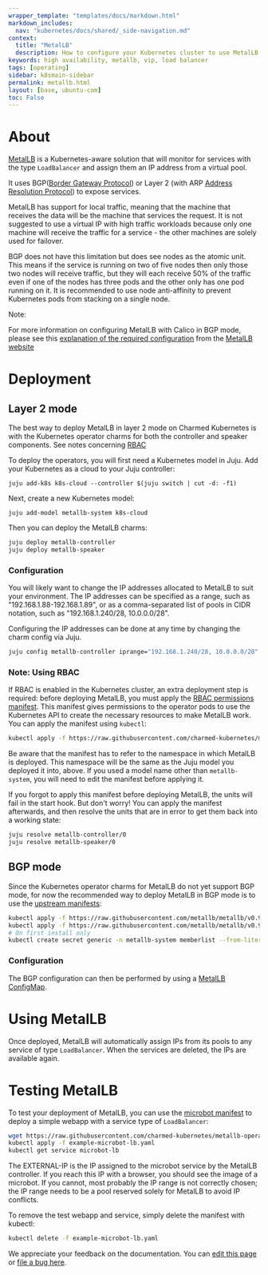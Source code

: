 ```yaml
---
wrapper_template: "templates/docs/markdown.html"
markdown_includes:
  nav: "kubernetes/docs/shared/_side-navigation.md"
context:
  title: "MetalLB"
  description: How to configure your Kubernetes cluster to use MetalLB.
keywords: high availability, metallb, vip, load balancer
tags: [operating]
sidebar: k8smain-sidebar
permalink: metallb.html
layout: [base, ubuntu-com]
toc: False
---
```


# About

[MetalLB][metallb] is a Kubernetes-aware solution that will monitor for services with
the type `LoadBalancer` and assign them an IP address from a virtual pool.

It uses BGP([Border Gateway Protocol][bgp]) or Layer 2 (with ARP [Address Resolution Protocol][arp])
to expose services.

MetalLB has support for local traffic, meaning that the machine that receives the
data will be the machine that services the request. It is not suggested to use a
virtual IP with high traffic workloads because only one machine will receive the
traffic for a service - the other machines are solely used for failover.

BGP does not have this limitation but does see nodes as the atomic unit. This means
if the service is running on two of five nodes then only those two nodes will receive
traffic, but they will each receive 50% of the traffic even if one of the nodes has
three pods and the other only has one pod running on it. It is recommended to use node
anti-affinity to prevent Kubernetes pods from stacking on a single node.

<div class="p-notification--positive is-inline">
  <div markdown="1" class="p-notification__content">
    <span class="p-notification__title">Note:</span>
    <p class="p-notification__message">
      For more information on configuring MetalLB with Calico in BGP mode, please see this
      <a href="https://metallb.universe.tf/configuration/calico/">explanation of the required configuration</a> from the
      <a href="https://metallb.universe.tf/"> MetalLB website</a>
    </p>
  </div>
</div>

# Deployment

## Layer 2 mode

The best way to deploy MetalLB in layer 2 mode on Charmed Kubernetes is with
the Kubernetes operator charms for both the
controller and speaker components.  See notes concerning [RBAC](#rbac-note)

To deploy the operators, you will first need a Kubernetes model in Juju.
Add your Kubernetes as a cloud to your Juju controller:

```
juju add-k8s k8s-cloud --controller $(juju switch | cut -d: -f1)
```

Next, create a new Kubernetes model:

```
juju add-model metallb-system k8s-cloud
```

Then you can deploy the MetalLB charms:

```bash
juju deploy metallb-controller
juju deploy metallb-speaker
```

### Configuration

You will likely want to change the IP addresses allocated to MetalLB to suit
your environment. The IP addresses can be specified as a range, such as
"192.168.1.88-192.168.1.89", or as a comma-separated list of pools in CIDR
notation, such as "192.168.1.240/28, 10.0.0.0/28".

Configuring the IP addresses can be done at any time by changing the charm config via Juju.

```bash
juju config metallb-controller iprange="192.168.1.240/28, 10.0.0.0/28"
```

### Note: Using RBAC
<a name="rbac-note"> </a>

If RBAC is enabled in the Kubernetes cluster, an extra deployment step is
required: before deploying MetalLB, you must apply the [RBAC permissions
manifest][rbac-manifest].  This manifest gives permissions to the operator pods
to use the Kubernetes API to create the necessary resources to make MetalLB
work. You can apply the manifest using `kubectl`:

```bash
kubectl apply -f https://raw.githubusercontent.com/charmed-kubernetes/metallb-operator/release_1.27/docs/rbac-permissions-operators.yaml
```

Be aware that the manifest has to refer to the namespace in which MetalLB is
deployed.  This namespace will be the same as the Juju model you deployed it
into, above. If you used a model name other than `metallb-system`, you will
need to edit the manifest before applying it.

If you forgot to apply this manifest before deploying MetalLB, the units will
fail in the start hook. But don't worry! You can apply the manifest afterwards,
and then resolve the units that are in error to get them back into a working state:

```bash
juju resolve metallb-controller/0
juju resolve metallb-speaker/0
```

## BGP mode

Since the Kubernetes operator charms for MetalLB do not yet support BGP mode,
for now the recommended way to deploy MetalLB in BGP mode is to use the
[upstream manifests][]:

```bash
kubectl apply -f https://raw.githubusercontent.com/metallb/metallb/v0.9.3/manifests/namespace.yaml
kubectl apply -f https://raw.githubusercontent.com/metallb/metallb/v0.9.3/manifests/metallb.yaml
# On first install only
kubectl create secret generic -n metallb-system memberlist --from-literal=secretkey="$(openssl rand -base64 128)"
```

### Configuration

The BGP configuration can then be performed by using a [MetalLB ConfigMap][configmap].

# Using MetalLB

Once deployed, MetalLB will automatically assign IPs from its pools to any
service of type `LoadBalancer`. When the services are deleted, the IPs are
available again.

# Testing MetalLB

To test your deployment of MetalLB, you can use the [microbot manifest][] to
deploy a simple webapp with a service type of `LoadBalancer`:

```bash
wget https://raw.githubusercontent.com/charmed-kubernetes/metallb-operator/release_1.27/docs/example-microbot-lb.yaml
kubectl apply -f example-microbot-lb.yaml
kubectl get service microbot-lb
```

The EXTERNAL-IP is the IP assigned to the microbot service by the MetalLB controller.
If you reach this IP with a browser, you should see the image of a microbot. If you
cannot, most probably the IP range is not correctly chosen; the IP range needs to
be a pool reserved solely for MetalLB to avoid IP conflicts.

To remove the test webapp and service, simply delete the manifest with kubectl:

```bash
kubectl delete -f example-microbot-lb.yaml
```


<!-- LINKS -->

[metallb]: https://metallb.universe.tf
[arp]: https://tools.ietf.org/html/rfc826
[bgp]: https://tools.ietf.org/html/rfc1105
[rbac-manifest]: https://raw.githubusercontent.com/charmed-kubernetes/metallb-operator/release_1.27/docs/rbac-permissions-operators.yaml
[upstream manifests]: https://github.com/metallb/metallb/tree/main/config/manifests
[configmap]: https://metallb.universe.tf/configuration/#bgp-configuration
[microbot manifest]: https://raw.githubusercontent.com/charmed-kubernetes/metallb-operator/release_1.27/docs/example-microbot-lb.yaml

<!-- FEEDBACK -->
<div class="p-notification--information">
  <div class="p-notification__content">
    <p class="p-notification__message">We appreciate your feedback on the documentation. You can
    <a href="https://github.com/charmed-kubernetes/kubernetes-docs/edit/main/pages/k8s/metallb.md" >edit this page</a>
    or
    <a href="https://github.com/charmed-kubernetes/kubernetes-docs/issues/new" >file a bug here</a>.</p>
  </div>
</div>

